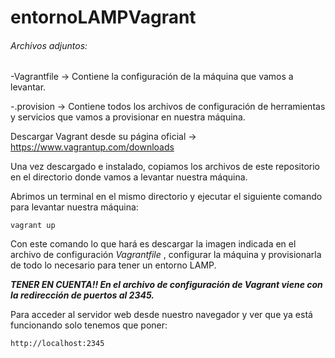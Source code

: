 # entornoLAMPVagrant

###### Archivos adjuntos:

   -Vagrantfile -> Contiene la configuración de la máquina que vamos a levantar.
 
   -.provision -> Contiene todos los archivos de configuración de herramientas y servicios que vamos a provisionar en nuestra máquina.

Descargar Vagrant desde su página oficial -> https://www.vagrantup.com/downloads

Una vez descargado e instalado, copiamos los archivos de este repositorio en el directorio donde vamos a levantar nuestra máquina.

Abrimos un terminal en el mismo directorio y ejecutar el siguiente comando para levantar nuestra máquina:

```
vagrant up
```

Con este comando lo que hará es descargar la imagen indicada en el archivo de configuración *Vagrantfile* , configurar la máquina y provisionarla de todo lo necesario para tener un entorno LAMP.

***TENER EN CUENTA!! En el archivo de configuración de Vagrant viene con la redirección de puertos al 2345.***

Para acceder al servidor web desde nuestro navegador y ver que ya está funcionando solo tenemos que poner:

```
http://localhost:2345
```
